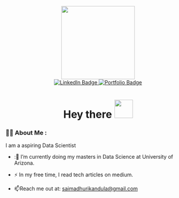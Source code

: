 <div id="header" align="center">
  <img src="https://media.giphy.com/media/qgQUggAC3Pfv687qPC/giphy.gif" width="200"/>
</div>
<div id="badges" align = "center">
  <a href="https://linkedin.com/in/sai-madhuri-kandula/">
    <img src="https://img.shields.io/badge/LinkedIn-blue?style=for-the-badge&logo=linkedin&logoColor=white" alt="LinkedIn Badge"/>
  </a>
  <a href="https://ksaimadhuri555.wixsite.com/analytics1">
    <img src = "https://img.shields.io/badge/Portfolio-grey?style=for-the-badge&logo=portfolio&logoColor=white" alt="Portfolio Badge"/>
  </a>
</div>
<h1 align="center">
  Hey there
  <img src="https://media.giphy.com/media/hvRJCLFzcasrR4ia7z/giphy.gif" width="50px" height="50px"/>
</h1>

### :woman_technologist: About Me :
I am a aspiring Data Scientist
- :🔭 I’m currently doing my masters in Data Science at University of Arizona.

- :zap: In my free time, I read tech articles on medium.

- :mailbox:Reach me out at: saimadhurikandula@gmail.com

